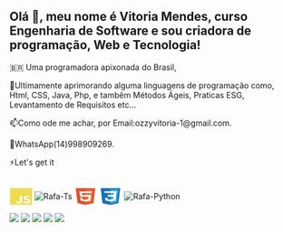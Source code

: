 ## Olá 👋, meu nome é Vitoria Mendes, curso Engenharia de Software e sou criadora de programação, Web e Tecnologia!

🇧🇷 Uma programadora apixonada do Brasil,<p></p>
🌱Ultimamente aprimorando alguma linguagens de programação como, Html, CSS, Java, Php, e tambêm Métodos Ágeis, Praticas ESG, Levantamento de Requisitos etc...
<p></p>
<p>📫Como ode me achar, por Email:ozzyvitoria-1@gmail.com.</p>
<p>📱WhatsApp(14)998909269.</p>
<p></p>⚡Let's get it<p></p>

<p>
</p>
<div style="display: inline_block"><br>
  <img align="center" alt="Rafa-Js" height="30" width="40" src="https://raw.githubusercontent.com/devicons/devicon/master/icons/javascript/javascript-plain.svg">
  <img align="center" alt="Rafa-Ts" height="35" width="78" src="https://img.shields.io/badge/Microsoft_Office-D83B01?style=for-the-badge&logo=microsoft-office&logoColor=white">
  <img align="center" alt="Rafa-HTML" height="30" width="40" src="https://raw.githubusercontent.com/devicons/devicon/master/icons/html5/html5-original.svg">
  <img align="center" alt="Rafa-CSS" height="30" width="40" src="https://raw.githubusercontent.com/devicons/devicon/master/icons/css3/css3-original.svg">
  <img align="center" alt="Rafa-Python" height="30" width="65" src="https://img.shields.io/badge/Codepen-000000?style=flat&logo=codepen&logoColor=white">
</div>
<p>
</p>

  
 
<div> 
  <a href="https://api.whatsapp.com/send?phone=14998909269&text=  Iniciar conversa com Vitoria Mendes?   " target="_blank"><img src="https://img.shields.io/badge/WhatsApp-25D366?style=for-the-badge&logo=whatsapp&logoColor=white"></a>
  <a href="https://www.instagram.com/ozzy_vitoria/" target="_blank"><img src="https://img.shields.io/badge/-Instagram-%23E4405F?style=for-the-badge&logo=instagram&logoColor=white" target="_blank"></a>
 <a href="https://www.linkedin.com/in/vit%C3%B3ria-mendes-alves-5b5801304/" target="_blank"><img src="https://img.shields.io/badge/LinkedIn-0A66C2?style=flat&logo=linkedin&logoColor=white
" target="_blank"></a> 
  <a href = "ozzyvitoria01@gmail.com"><img src="https://img.shields.io/badge/-Gmail-%23333?style=for-the-badge&logo=gmail&logoColor=white" target="_blank"></a>
  <a href="https://www.linkedin.com/in/rafaella-ballerini-45875016a" target="_blank"><img src="https://img.shields.io/badge/-LinkedIn-%230077B5?style=for-the-badge&logo=linkedin&logoColor=white" target="_blank"></a> 
  
  
</div>
